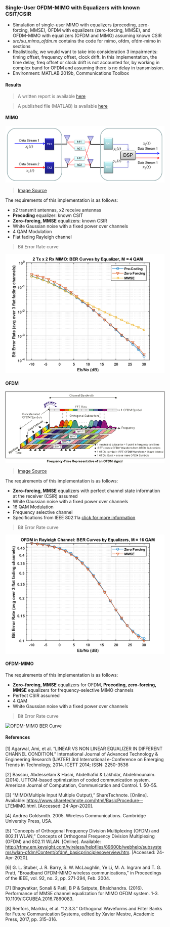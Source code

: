 ### Single-User OFDM-MIMO with Equalizers with known CSIT/CSIR

- Simulation of single-user MIMO with equalizers (precoding, zero-forcing, MMSE), OFDM with equalizers (zero-forcing, MMSE), and OFDM-MIMO with equalizers (OFDM and MIMO) assuming known CSIR
- _src/su_mimo_ofdm.m_ contains the code for mimo, ofdm, ofdm-mimo in sections
- Realistically, we would want to take into consideration 3 impairments: timing offset, frequency offset, clock drift. In this implementation, the time delay, freq offset or clock drift is not accounted for, by working in complex band for OFDM and assuming there is no delay in transmission.
- Environment: MATLAB 2019b, Communications Toolbox

#### Results

> A written report is available [here](doc/report.pdf)

> A published file (MATLAB) is available [here](doc/code_published.pdf)

#### MIMO

![MIMO Block Diagram](res/SU_MIMO.png)

> [Image Source](https://www.sharetechnote.com/html/BasicProcedure_LTE_MIMO.html)

The requirements of this implementation is as follows:

- x2 transmit antennas, x2 receive antennas
- **Precoding** equalizer: known CSIT
- **Zero-forcing, MMSE** equalizers: known CSIR
- White Gaussian noise with a fixed power over channels
- 4 QAM Modulation
- Flat fading Rayleigh channel

> Bit Error Rate curve

![MIMO BER Curve](res/mimo.png)

#### OFDM

![OFDM Descriptions](res/ofdm_descriptions.png)

> [Image Source](http://rfmw.em.keysight.com/wireless/helpfiles/89600b/webhelp/subsystems/wlan-ofdm/Content/ofdm_basicprinciplesoverview.htm)

The requirements of this implementation is as follows:

- **Zero-forcing, MMSE** equalizers with perfect channel state information at the receiver (CSIR) assumed
- White Gaussian noise with a fixed power over channels
- 16 QAM Modulation
- Frequency selective channel
- Specifications from IEEE 802.11a [click for more information](http://rfmw.em.keysight.com/wireless/helpfiles/89600b/webhelp/subsystems/wlan-ofdm/Content/ofdm_80211-overview.htm)

> Bit Error Rate curve

![OFDM BER Curve](res/ofdm.png)

#### OFDM-MIMO

The requirements of this implementation is as follows:

- **Zero-forcing, MMSE** equalizers for OFDM, **Precoding, zero-forcing, MMSE** equalizers for frequency-selective MIMO channels
- Perfect CSIR assumed
- 4 QAM
- White Gaussian noise with a fixed power over channels

> Bit Error Rate curve

![OFDM-MIMO BER Curve](res/ofdm_mimo.png)

#### References
[1] Agarwal, Ami, et al. “LINEAR VS NON LINEAR EQUALIZER IN DIFFERENT CHANNEL CONDITION.” International Journal of Advanced Technology &amp; Engineering Research (IJATER) 3rd International e-Conference on Emerging Trends in Technology, 2014. ICETT 2014; ISSN: 2250-3536

[2] Bassou, Abdesselam & Hasni, Abdelhafid & Lakhdar, Abdelmounaim. (2014). UTTCM-based optimization of coded communication system. American Journal of Computation, Communication and Control. 1. 50-55. 

[3] “MIMO(Multiple Input Multiple Output),” ShareTechnote. [Online]. Available: https://www.sharetechnote.com/html/BasicProcedure--
LTEMIMO.html. [Accessed: 24-Apr-2020].

[4] Andrea Goldsmith. 2005. Wireless Communications. Cambridge University Press, USA.

[5] “Concepts of Orthogonal Frequency Division Multiplexing (OFDM) and 802.11 WLAN,” Concepts of Orthogonal Frequency Division Multiplexing (OFDM) and 802.11 WLAN. [Online]. Available: http://rfmw.em.keysight.com/wireless/helpfiles/89600b/webhelp/subsystems/wlan-ofdm/Content/ofdm\_basicprinciplesoverview.htm. [Accessed: 24-Apr-2020].

[6] G. L. Stuber, J. R. Barry, S. W. McLaughlin, Ye Li, M. A. Ingram and T. G. Pratt, "Broadband OFDM-MIMO wireless communications," in Proceedings of the IEEE, vol. 92, no. 2, pp. 271-294, Feb. 2004.

[7] Bhagwatkar, Sonali \& Patil, B P \& Satpute, Bhalchandra. (2016). Performance of MMSE channel equalization for MIMO OFDM system. 1-3. 10.1109/ICCUBEA.2016.7860083.

[8] Renfors, Markku, et al. “12.3.3.” Orthogonal Waveforms and Filter Banks for Future Communication Systems, edited by Xavier Mestre, Academic Press, 2017, pp. 315–316.
